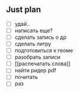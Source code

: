 ## Just plan
- [ ] удай..
- [ ] написать еще?
- [ ] сделать запись о др
- [ ] сделать литру
- [ ] подготовиться к геоме
- [ ] разобрать записи
- [ ] [[распечатать слова]]
- [ ] найти ридер pdf
- [ ] почитать
- [ ] раз
